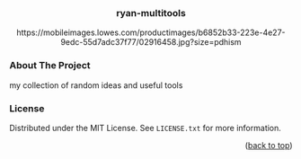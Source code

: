<div id="top"></div>

<!-- PROJECT SHIELDS -->
<!--
*** I'm using markdown "reference style" links for readability.
*** Reference links are enclosed in brackets [ ] instead of parentheses ( ).
*** See the bottom of this document for the declaration of the reference variables
*** for contributors-url, forks-url, etc. This is an optional, concise syntax you may use.
*** https://www.markdownguide.org/basic-syntax/#reference-style-links
-->



<br />
<div align="center">
  <h3 align="center">ryan-multitools</h3>
  https://mobileimages.lowes.com/productimages/b6852b33-223e-4e27-9edc-55d7adc37f77/02916458.jpg?size=pdhism
</div>


<!-- ABOUT THE PROJECT -->
### About The Project

my collection of random ideas and useful tools



<!-- LICENSE -->
### License

Distributed under the MIT License. See `LICENSE.txt` for more information.

<p align="right">(<a href="#top">back to top</a>)</p>


